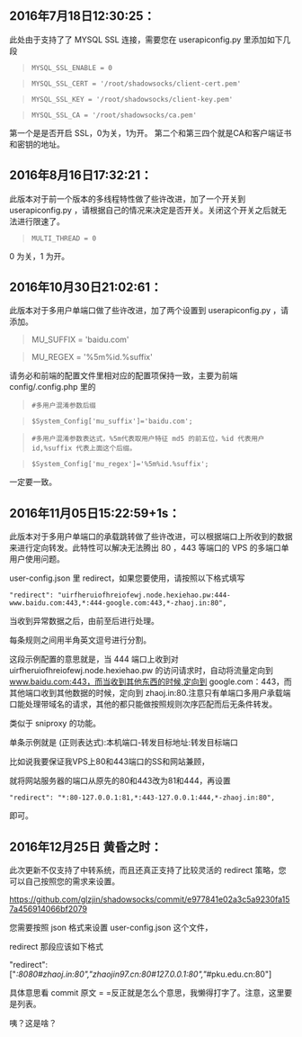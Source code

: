## 2016年7月18日12:30:25：

此处由于支持了了 MYSQL SSL 连接，需要您在 userapiconfig.py 里添加如下几段

> `MYSQL_SSL_ENABLE = 0`

> `MYSQL_SSL_CERT = '/root/shadowsocks/client-cert.pem'`

> `MYSQL_SSL_KEY = '/root/shadowsocks/client-key.pem'`

> `MYSQL_SSL_CA = '/root/shadowsocks/ca.pem'`

第一个是是否开启 SSL，0为关，1为开。
第二个和第三四个就是CA和客户端证书和密钥的地址。


## 2016年8月16日17:32:21：

此版本对于前一个版本的多线程特性做了些许改进，加了一个开关到 userapiconfig.py ，请根据自己的情况来决定是否开关。关闭这个开关之后就无法进行限速了。

 > `MULTI_THREAD = 0`

0 为关，1 为开。

## 2016年10月30日21:02:61：

此版本对于多用户单端口做了些许改进，加了两个设置到 userapiconfig.py ，请添加。

> MU_SUFFIX = 'baidu.com'

> MU_REGEX = '%5m%id.%suffix'

请务必和前端的配置文件里相对应的配置项保持一致，主要为前端 config/.config.php 里的

> `#多用户混淆参数后缀`

> `$System_Config['mu_suffix']='baidu.com';`

> `#多用户混淆参数表达式，%5m代表取用户特征 md5 的前五位，%id 代表用户id,%suffix 代表上面这个后缀。`

> `$System_Config['mu_regex']='%5m%id.%suffix';`

一定要一致。

## 2016年11月05日15:22:59+1s：

此版本对于多用户单端口的承载跳转做了些许改进，可以根据端口上所收到的数据来进行定向转发。此特性可以解决无法腾出 80 ，443 等端口的 VPS 的多端口单用户使用问题。

user-config.json 里 redirect，如果您要使用，请按照以下格式填写

`"redirect": "uirfheruiofhreiofewj.node.hexiehao.pw:444-www.baidu.com:443,*:444-google.com:443,*-zhaoj.in:80",`

当收到异常数据之后，由前至后进行处理。

每条规则之间用半角英文逗号进行分割。

这段示例配置的意思就是，当 444 端口上收到对 uirfheruiofhreiofewj.node.hexiehao.pw 的访问请求时，自动将流量定向到 www.baidu.com:443，而当收到其他东西的时候,定向到 google.com：443，而其他端口收到其他数据的时候，定向到 zhaoj.in:80.注意只有单端口多用户承载端口能处理带域名的请求，其他的都只能做按照规则次序匹配而后无条件转发。

类似于 sniproxy 的功能。

单条示例就是 (正则表达式):本机端口-转发目标地址:转发目标端口

比如说我要保证我VPS上80和443端口的SS和网站兼顾，

就将网站服务器的端口从原先的80和443改为81和444，再设置

`"redirect": "*:80-127.0.0.1:81,*:443-127.0.0.1:444,*-zhaoj.in:80",`

即可。

## 2016年12月25日 黄昏之时：

此次更新不仅支持了中转系统，而且还真正支持了比较灵活的 redirect 策略，您可以自己按照您的需求来设置。

https://github.com/glzjin/shadowsocks/commit/e977841e02a3c5a9230fa157a456914066bf2079

您需要按照 json 格式来设置 user-config.json 这个文件，

redirect 那段应该如下格式

"redirect": ["*:8080#zhaoj.in:80","zhaojin97.cn:80#127.0.0.1:80","*#pku.edu.cn:80"]

 具体意思看 commit 原文 = =反正就是怎么个意思，我懒得打字了。注意，这里要是列表。

咦？这是啥？